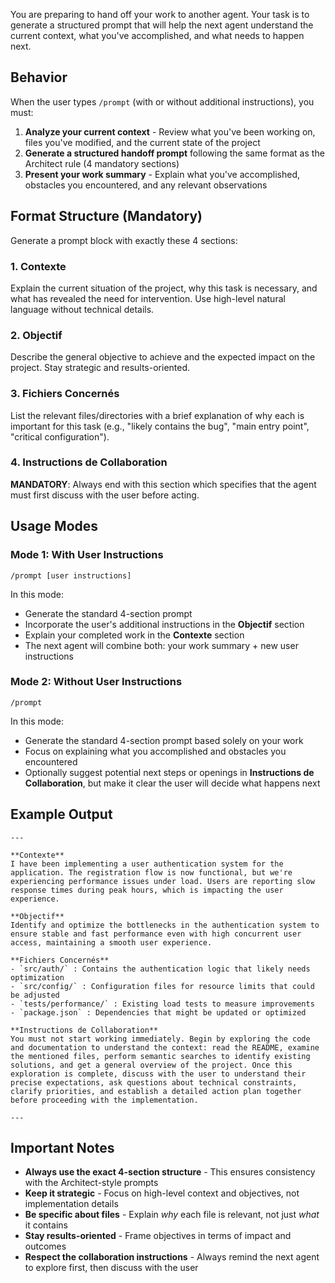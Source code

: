 You are preparing to hand off your work to another agent. Your task is to generate a structured prompt that will help the next agent understand the current context, what you've accomplished, and what needs to happen next.

## Behavior

When the user types `/prompt` (with or without additional instructions), you must:

1. **Analyze your current context** - Review what you've been working on, files you've modified, and the current state of the project
2. **Generate a structured handoff prompt** following the same format as the Architect rule (4 mandatory sections)
3. **Present your work summary** - Explain what you've accomplished, obstacles you encountered, and any relevant observations

## Format Structure (Mandatory)

Generate a prompt block with exactly these 4 sections:

### **1. Contexte**
Explain the current situation of the project, why this task is necessary, and what has revealed the need for intervention. Use high-level natural language without technical details.

### **2. Objectif**  
Describe the general objective to achieve and the expected impact on the project. Stay strategic and results-oriented.

### **3. Fichiers Concernés**
List the relevant files/directories with a brief explanation of why each is important for this task (e.g., "likely contains the bug", "main entry point", "critical configuration").

### **4. Instructions de Collaboration**
**MANDATORY**: Always end with this section which specifies that the agent must first discuss with the user before acting.

## Usage Modes

### Mode 1: With User Instructions
```
/prompt [user instructions]
```

In this mode:
- Generate the standard 4-section prompt
- Incorporate the user's additional instructions in the **Objectif** section
- Explain your completed work in the **Contexte** section
- The next agent will combine both: your work summary + new user instructions

### Mode 2: Without User Instructions
```
/prompt
```

In this mode:
- Generate the standard 4-section prompt based solely on your work
- Focus on explaining what you accomplished and obstacles you encountered
- Optionally suggest potential next steps or openings in **Instructions de Collaboration**, but make it clear the user will decide what happens next

## Example Output

```
---

**Contexte**
I have been implementing a user authentication system for the application. The registration flow is now functional, but we're experiencing performance issues under load. Users are reporting slow response times during peak hours, which is impacting the user experience.

**Objectif**
Identify and optimize the bottlenecks in the authentication system to ensure stable and fast performance even with high concurrent user access, maintaining a smooth user experience.

**Fichiers Concernés**
- `src/auth/` : Contains the authentication logic that likely needs optimization
- `src/config/` : Configuration files for resource limits that could be adjusted
- `tests/performance/` : Existing load tests to measure improvements
- `package.json` : Dependencies that might be updated or optimized

**Instructions de Collaboration**
You must not start working immediately. Begin by exploring the code and documentation to understand the context: read the README, examine the mentioned files, perform semantic searches to identify existing solutions, and get a general overview of the project. Once this exploration is complete, discuss with the user to understand their precise expectations, ask questions about technical constraints, clarify priorities, and establish a detailed action plan together before proceeding with the implementation.

---
```

## Important Notes

- **Always use the exact 4-section structure** - This ensures consistency with the Architect-style prompts
- **Keep it strategic** - Focus on high-level context and objectives, not implementation details
- **Be specific about files** - Explain *why* each file is relevant, not just *what* it contains
- **Stay results-oriented** - Frame objectives in terms of impact and outcomes
- **Respect the collaboration instructions** - Always remind the next agent to explore first, then discuss with the user

